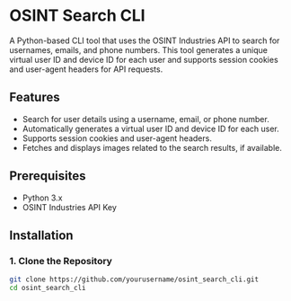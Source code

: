# OSINT Search CLI

A Python-based CLI tool that uses the OSINT Industries API to search for usernames, emails, and phone numbers. This tool generates a unique virtual user ID and device ID for each user and supports session cookies and user-agent headers for API requests.

## Features
- Search for user details using a username, email, or phone number.
- Automatically generates a virtual user ID and device ID for each user.
- Supports session cookies and user-agent headers.
- Fetches and displays images related to the search results, if available.

## Prerequisites
- Python 3.x
- OSINT Industries API Key

## Installation

### 1. Clone the Repository

```bash
git clone https://github.com/yourusername/osint_search_cli.git
cd osint_search_cli
